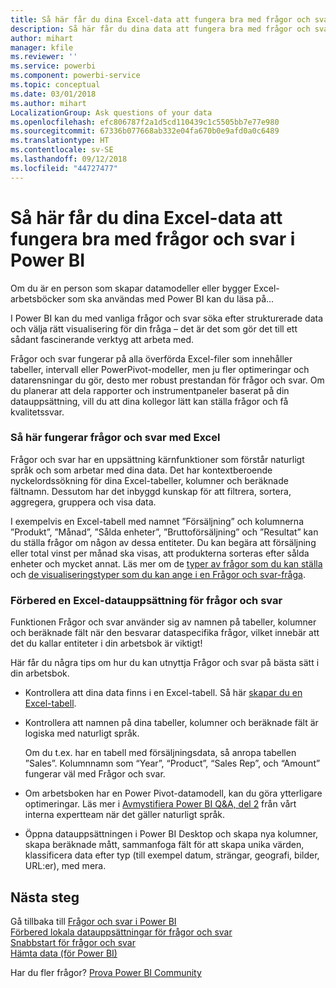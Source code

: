 ```yaml
---
title: Så här får du dina Excel-data att fungera bra med frågor och svar i Power BI
description: Så här får du dina data att fungera bra med frågor och svar i Power BI
author: mihart
manager: kfile
ms.reviewer: ''
ms.service: powerbi
ms.component: powerbi-service
ms.topic: conceptual
ms.date: 03/01/2018
ms.author: mihart
LocalizationGroup: Ask questions of your data
ms.openlocfilehash: efc806787f2a1d5cd110439c1c5505bb7e77e980
ms.sourcegitcommit: 67336b077668ab332e04fa670b0e9afd0a0c6489
ms.translationtype: HT
ms.contentlocale: sv-SE
ms.lasthandoff: 09/12/2018
ms.locfileid: "44727477"
---
```

# <a name="how-to-make-your-excel-data-work-well-with-qa-in-power-bi"></a>Så här får du dina Excel-data att fungera bra med frågor och svar i Power BI
Om du är en person som skapar datamodeller eller bygger Excel-arbetsböcker som ska användas med Power BI kan du läsa på...

I Power BI kan du med vanliga frågor och svar söka efter strukturerade data och välja rätt visualisering för din fråga – det är det som gör det till ett sådant fascinerande verktyg att arbeta med.   

Frågor och svar fungerar på alla överförda Excel-filer som innehåller tabeller, intervall eller PowerPivot-modeller, men ju fler optimeringar och datarensningar du gör, desto mer robust prestandan för frågor och svar.  Om du planerar att dela rapporter och instrumentpaneler baserat på din datauppsättning, vill du att dina kollegor lätt kan ställa frågor och få kvalitetssvar.

### <a name="how-qa-works-with-excel"></a>Så här fungerar frågor och svar med Excel
Frågor och svar har en uppsättning kärnfunktioner som förstår naturligt språk och som arbetar med dina data. Det har kontextberoende nyckelordssökning för dina Excel-tabeller, kolumner och beräknade fältnamn. Dessutom har det inbyggd kunskap för att filtrera, sortera, aggregera, gruppera och visa data. 

I exempelvis en Excel-tabell med namnet ”Försäljning” och kolumnerna ”Produkt”, ”Månad”, ”Sålda enheter”, ”Bruttoförsäljning” och ”Resultat” kan du ställa frågor om någon av dessa entiteter.  Du kan begära att försäljning eller total vinst per månad ska visas, att produkterna sorteras efter sålda enheter och mycket annat. Läs mer om de [typer av frågor som du kan ställa](power-bi-q-and-a.md) och [de visualiseringstyper som du kan ange i en Frågor och svar-fråga](visuals/power-bi-visualization-types-for-reports-and-q-and-a.md).

### <a name="prepare-an-excel-dataset-for-qa"></a>Förbered en Excel-datauppsättning för frågor och svar
Funktionen Frågor och svar använder sig av namnen på tabeller, kolumner och beräknade fält när den besvarar dataspecifika frågor, vilket innebär att det du kallar entiteter i din arbetsbok är viktigt!

Här får du några tips om hur du kan utnyttja Frågor och svar på bästa sätt i din arbetsbok.

* Kontrollera att dina data finns i en Excel-tabell. Så här [skapar du en Excel-tabell](https://support.office.com/article/Create-an-Excel-table-in-a-worksheet-e81aa349-b006-4f8a-9806-5af9df0ac664?ui=en-US&rs=en-US&ad=US).
* Kontrollera att namnen på dina tabeller, kolumner och beräknade fält är logiska med naturligt språk.
  
  Om du t.ex. har en tabell med försäljningsdata, så anropa tabellen ”Sales”. Kolumnnamn som “Year”, “Product”, “Sales Rep”, och “Amount” fungerar väl med Frågor och svar.

* Om arbetsboken har en Power Pivot-datamodell, kan du göra ytterligare optimeringar. Läs mer i [Avmystifiera Power BI Q&A, del 2](http://blogs.msdn.com/b/powerbi/archive/2014/02/27/demystifying-power-bi-q-amp-a-part-2.aspx) från vårt interna expertteam när det gäller naturligt språk.

* Öppna datauppsättningen i Power BI Desktop och skapa nya kolumner, skapa beräknade mått, sammanfoga fält för att skapa unika värden, klassificera data efter typ (till exempel datum, strängar, geografi, bilder, URL:er), med mera.

## <a name="next-steps"></a>Nästa steg
Gå tillbaka till [Frågor och svar i Power BI](power-bi-q-and-a.md)  
[Förbered lokala datauppsättningar för frågor och svar](service-q-and-a-direct-query.md)   
[Snabbstart för frågor och svar](power-bi-visualization-introduction-to-q-and-a.md)  
[Hämta data (för Power BI)](service-get-data.md)  

Har du fler frågor? [Prova Power BI Community](http://community.powerbi.com/)


